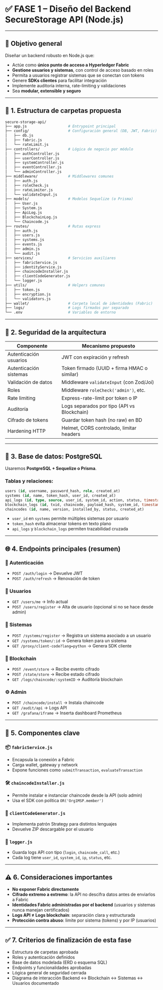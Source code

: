 # ✅ FASE 1 – Diseño del Backend SecureStorage API (Node.js)

---

## 🎯 Objetivo general

Diseñar un backend robusto en Node.js que:

* Actúe como **único punto de acceso a Hyperledger Fabric**
* **Gestione usuarios y sistemas**, con control de acceso basado en roles
* Permita a usuarios registrar sistemas que se conectan con tokens
* Genere **SDKs clientes** para facilitar integración
* Implemente auditoría interna, rate-limiting y validaciones
* Sea **modular, extensible y seguro**

---

## 🧱 1. Estructura de carpetas propuesta

```bash
secure-storage-api/
├── app.js                   # Entrypoint principal
├── config/                  # Configuración general (DB, JWT, Fabric)
│   ├── db.js
│   ├── fabric.js
│   └── rateLimit.js
├── controllers/             # Lógica de negocio por módulo
│   ├── authController.js
│   ├── userController.js
│   ├── systemController.js
│   ├── eventController.js
│   └── adminController.js
├── middleware/              # Middlewares comunes
│   ├── auth.js
│   ├── roleCheck.js
│   ├── rateLimiter.js
│   └── validateInput.js
├── models/                  # Modelos Sequelize (o Prisma)
│   ├── User.js
│   ├── System.js
│   ├── ApiLog.js
│   ├── BlockchainLog.js
│   └── Chaincode.js
├── routes/                  # Rutas express
│   ├── auth.js
│   ├── users.js
│   ├── systems.js
│   ├── events.js
│   ├── admin.js
│   └── audit.js
├── services/                # Servicios auxiliares
│   ├── fabricService.js
│   ├── identityService.js
│   ├── chaincodeInstaller.js
│   ├── clientCodeGenerator.js
│   └── logger.js
├── utils/                   # Helpers comunes
│   ├── token.js
│   ├── encryption.js
│   └── validators.js
├── wallet/                  # Carpeta local de identidades (Fabric)
├── logs/                    # Logs firmados por separado
└── .env                     # Variables de entorno
```

---

## 🔐 2. Seguridad de la arquitectura

| Componente             | Mecanismo propuesto                         |
| ---------------------- | ------------------------------------------- |
| Autenticación usuarios | JWT con expiración y refresh                |
| Autenticación sistemas | Token firmado (UUID + firma HMAC o similar) |
| Validación de datos    | Middleware `validateInput` (con Zod/Joi)    |
| Roles                  | Middleware `roleCheck('admin')`, etc.       |
| Rate limiting          | Express-rate-limit por token o IP           |
| Auditoría              | Logs separados por tipo (API vs Blockchain) |
| Cifrado de tokens      | Guardar token hash (no raw) en BD           |
| Hardening HTTP         | Helmet, CORS controlado, limitar headers    |

---

## 📑 3. Base de datos: PostgreSQL

Usaremos **PostgreSQL + Sequelize o Prisma**.

### Tablas y relaciones:

```sql
users (id, username, password_hash, role, created_at)
systems (id, name, token_hash, user_id, created_at)
api_logs (id, type, source, user_id, system_id, action, status, timestamp)
blockchain_logs (id, txid, chaincode, payload_hash, system_id, timestamp)
chaincodes (id, name, version, installed_by, status, created_at)
```

* `user_id` en `systems` permite múltiples sistemas por usuario
* `token_hash` evita almacenar tokens en texto plano
* `api_logs` y `blockchain_logs` permiten trazabilidad cruzada

---

## 🌐 4. Endpoints principales (resumen)

### 🔑 Autenticación

* `POST /auth/login` → Devuelve JWT
* `POST /auth/refresh` → Renovación de token

### 👤 Usuarios

* `GET /users/me` → Info actual
* `POST /users/register` → Alta de usuario (opcional si no se hace desde admin)

### 🧩 Sistemas

* `POST /systems/register` → Registra un sistema asociado a un usuario
* `GET /systems/token/:id` → Genera token para un sistema
* `GET /proxy/client-code?lang=python` → Genera SDK cliente

### 🔗 Blockchain

* `POST /event/store` → Recibe evento cifrado
* `POST /state/store` → Recibe estado cifrado
* `GET /logs/chaincode/:systemID` → Auditoría blockchain

### ⚙️ Admin

* `POST /chaincode/install` → Instala chaincode
* `GET /audit/api` → Logs API
* `GET /grafana/iframe` → Inserta dashboard Prometheus

---

## 🧠 5. Componentes clave

### 📦 `fabricService.js`

* Encapsula la conexión a Fabric
* Carga wallet, gateway y network
* Expone funciones como `submitTransaction`, `evaluateTransaction`

### 🛠 `chaincodeInstaller.js`

* Permite instalar e instanciar chaincode desde la API (solo admin)
* Usa el SDK con política `OR('Org1MSP.member')`

### 🧰 `clientCodeGenerator.js`

* Implementa patrón Strategy para distintos lenguajes
* Devuelve ZIP descargable por el usuario

### 🧾 `logger.js`

* Guarda logs API con tipo (`login`, `chaincode_call`, etc.)
* Cada log tiene `user_id`, `system_id`, `ip`, `status`, etc.

---

## ⚠️ 6. Consideraciones importantes

* **No exponer Fabric directamente**
* **Cifrado extremo a extremo**: la API no descifra datos antes de enviarlos a Fabric
* **Identidades Fabric administradas por el backend** (usuarios y sistemas nunca manejan certificados)
* **Logs API ≠ Logs blockchain**: separación clara y estructurada
* **Protección contra abuso**: limite por sistema (tokens) y por IP (usuarios)

---

## ✅ 7. Criterios de finalización de esta fase

* Estructura de carpetas aprobada
* Roles y autenticación definidos
* Base de datos modelada (ERD o esquema SQL)
* Endpoints y funcionalidades aprobadas
* Lógica general de seguridad cerrada
* Diagrama de interacción Backend ↔ Blockchain ↔ Sistemas ↔ Usuarios documentado
